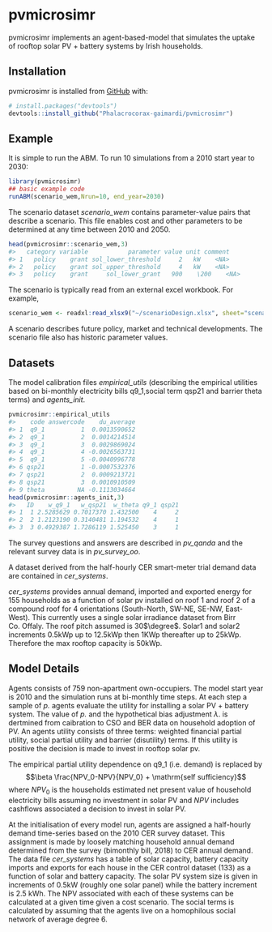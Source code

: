 
<!-- README.md is generated from README.Rmd. Please edit that file -->

# pvmicrosimr

<!-- badges: start -->
<!-- badges: end -->

pvmicrosimr implements an agent-based-model that simulates the uptake of
rooftop solar PV + battery systems by Irish households.

## Installation

pvmicrosimr is installed from [GitHub](https://github.com/) with:

``` r
# install.packages("devtools")
devtools::install_github("Phalacrocorax-gaimardi/pvmicrosimr")
```

## Example

It is simple to run the ABM. To run 10 simulations from a 2010 start
year to 2030:

``` r
library(pvmicrosimr)
## basic example code
runABM(scenario_wem,Nrun=10, end_year=2030)
```

The scenario dataset *scenario_wem* contains parameter-value pairs that
describe a scenario. This file enables cost and other parameters to be
determined at any time between 2010 and 2050.

``` r
head(pvmicrosimr::scenario_wem,3)
#>   category variable           parameter value unit comment
#> 1   policy    grant sol_lower_threshold     2   kW    <NA>
#> 2   policy    grant sol_upper_threshold     4   kW    <NA>
#> 3   policy    grant     sol_lower_grant   900    \200    <NA>
```

The scenario is typically read from an external excel workbook. For
example,

``` r
scenario_wem <- readxl:read_xlsx9("~/scenarioDesign.xlsx", sheet="scenario_WEM")
```

A scenario describes future policy, market and technical developments.
The scenario file also has historic parameter values.

## Datasets

The model calibration files *empirical_utils* (describing the empirical
utilities based on bi-monthly electricity bills q9_1,social term qsp21
and barrier theta terms) and *agents_init*.

``` r
pvmicrosimr::empirical_utils
#>    code answercode    du_average
#> 1  q9_1          1  0.0013590652
#> 2  q9_1          2  0.0014214514
#> 3  q9_1          3  0.0029869024
#> 4  q9_1          4 -0.0026563731
#> 5  q9_1          5 -0.0040996778
#> 6 qsp21          1 -0.0007532376
#> 7 qsp21          2  0.0009213721
#> 8 qsp21          3  0.0010910509
#> 9 theta         NA -0.1113034664
head(pvmicrosimr::agents_init,3)
#>   ID    w_q9_1   w_qsp21  w_theta q9_1 qsp21
#> 1  1 2.5285629 0.7017370 1.432500    4     2
#> 2  2 1.2123190 0.3140481 1.194532    4     1
#> 3  3 0.4929387 1.7286119 1.525450    3     1
```

The survey questions and answers are described in *pv_qanda* and the
relevant survey data is in *pv_survey_oo*.

A dataset derived from the half-hourly CER smart-meter trial demand data
are contained in *cer_systems*.

*cer_systems* provides annual demand, imported and exported energy for
155 households as a function of solar pv installed on roof 1 and roof 2
of a compound roof for 4 orientations (South-North, SW-NE, SE-NW,
East-West). This currently uses a single solar irradiance dataset from
Birr Co. Offaly. The roof pitch assumed is 30$\degree$. Solar1 and
solar2 increments 0.5kWp up to 12.5kWp then 1KWp thereafter up to 25kWp.
Therefore the max rooftop capacity is 50kWp.

## Model Details

Agents consists of 759 non-apartment own-occupiers. The model start year
is 2010 and the simulation runs at bi-monthly time steps. At each step a
sample of *p.* agents evaluate the utility for installing a solar PV +
battery system. The value of *p.* and the hypothetical bias adjustment
$\lambda.$ is dertmined from caibration to CSO and BER data on household
adoption of PV. An agents utility consists of three terms: weighted
financial partial utility, social partial utility and barrier
(disutility) terms. If this utility is positive the decision is made to
invest in rooftop solar pv.

The empirical partial utility dependence on q9_1 (i.e. demand) is
replaced by
$$\beta \frac{NPV_0-NPV}{NPV_0} + \mathrm{self sufficiency}$$ where
$NPV_0$ is the households estimated net present value of household
electricity bills assuming no investment in solar PV and $NPV$ includes
cashflows associated a decision to invest in solar PV.

At the initialisation of every model run, agents are assigned a
half-hourly demand time-series based on the 2010 CER survey dataset.
This assignment is made by loosely matching household annual demand
determined from the survey (bimonthly bill, 2018) to CER annual demand.
The data file *cer_systems* has a table of solar capacity, battery
capacity imports and exports for each house in the CER control dataset
(133) as a function of solar and battery capacity. The solar PV system
size is given in increments of 0.5kW (roughly one solar panel) while the
battery increment is 2.5 kWh. The NPV associated with each of these
systems can be calculated at a given time given a cost scenario. The
social terms is calculated by assuming that the agents live on a
homophilous social network of average degree 6.
